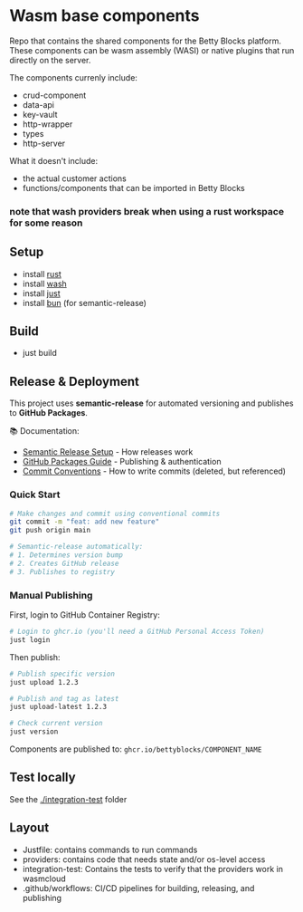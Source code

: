 # Wasm base components

Repo that contains the shared components for the Betty Blocks platform. These components can be wasm assembly (WASI) or native plugins that run directly on the server.

The components currenly include:
- crud-component
- data-api
- key-vault
- http-wrapper
- types
- http-server

What it doesn't include:
- the actual customer actions
- functions/components that can be imported in Betty Blocks

### note that wash providers break when using a rust workspace for some reason

## Setup

- install [rust](https://rust-lang.org/tools/install/)
- install [wash](https://wasmcloud.com/docs/installation/)
- install [just](https://github.com/casey/just)
- install [bun](https://bun.sh/) (for semantic-release)

## Build

- just build

## Release & Deployment

This project uses **semantic-release** for automated versioning and publishes to **GitHub Packages**.

📚 Documentation:
- [Semantic Release Setup](./.github/SEMANTIC_RELEASE.md) - How releases work
- [GitHub Packages Guide](./.github/GITHUB_PACKAGES.md) - Publishing & authentication
- [Commit Conventions](./.github/COMMIT_CONVENTION.md) - How to write commits (deleted, but referenced)

### Quick Start
```bash
# Make changes and commit using conventional commits
git commit -m "feat: add new feature"
git push origin main

# Semantic-release automatically:
# 1. Determines version bump
# 2. Creates GitHub release
# 3. Publishes to registry
```

### Manual Publishing

First, login to GitHub Container Registry:
```bash
# Login to ghcr.io (you'll need a GitHub Personal Access Token)
just login
```

Then publish:
```bash
# Publish specific version
just upload 1.2.3

# Publish and tag as latest
just upload-latest 1.2.3

# Check current version
just version
```

Components are published to: `ghcr.io/bettyblocks/COMPONENT_NAME`

## Test locally

See the [./integration-test](./integration-test) folder

## Layout

- Justfile: contains commands to run commands
- providers: contains code that needs state and/or os-level access
- integration-test: Contains the tests to verify that the providers work in wasmcloud
- .github/workflows: CI/CD pipelines for building, releasing, and publishing

